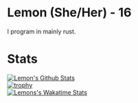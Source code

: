 # Lemon (She/Her) - 16<br/>
I program in mainly rust.

# Stats

[![Lemon's Github Stats](https://github-readme-stats.vercel.app/api?username=LemonjamesD&count_private=true&show_icons=true&theme=onedark&include_all_commits=true)](https://github.com/anuraghazra/github-readme-stats)
<br/>
[![trophy](https://github-profile-trophy.vercel.app/?username=LemonjamesD&theme=onedark)](https://github.com/ryo-ma/github-profile-trophy)
<br/>
[![Lemons's Wakatime Stats](https://github-readme-stats.vercel.app/api/wakatime?username=LemonjamesD&theme=onedark&langs_count=10)](https://github.com/anuraghazra/github-readme-stats)
